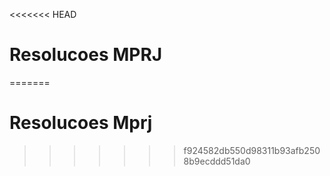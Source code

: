 <<<<<<< HEAD
# Resolucoes MPRJ
=======
# Resolucoes Mprj
>>>>>>> f924582db550d98311b93afb2508b9ecddd51da0
